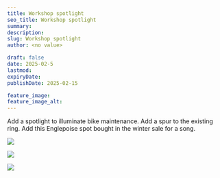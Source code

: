 ```yaml
---
title: Workshop spotlight
seo_title: Workshop spotlight
summary:
description:
slug: Workshop spotlight
author: <no value>

draft: false
date: 2025-02-5
lastmod:
expiryDate:
publishDate: 2025-02-15

feature_image:
feature_image_alt:
---
```

Add a spotlight to illuminate bike maintenance. Add a spur to the existing ring. Add this Englepoise spot bought in the winter sale for a song.



![](/images/1599.jpeg)


![](/images/1597.jpeg)

![](/images/1598.jpeg)